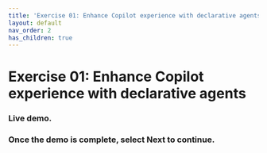 ```yaml
---
title: 'Exercise 01: Enhance Copilot experience with declarative agents'
layout: default
nav_order: 2
has_children: true
---
```


# Exercise 01: Enhance Copilot experience with declarative agents

### **Live demo**. 

### Once the demo is complete, select **Next** to continue.  

<!---
### Objectives
- Understand the purpose of a graph connector. 

- Understand where pre-built graph connectors are located and be aware that several of them are available. 

- Extend the M365 data graph and deploy a pre-built Graph connector. 

- Use Copilot to reason across data imported from the Graph connector – Hero prompts against pre-built Graph connector.-->
